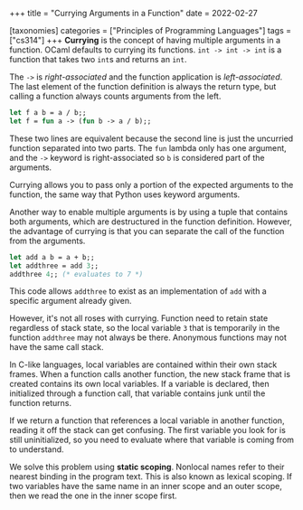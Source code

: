 +++
title = "Currying Arguments in a Function"
date = 2022-02-27

[taxonomies]
categories = ["Principles of Programming Languages"]
tags = ["cs314"]
+++
**Currying** is the concept of having multiple arguments in a function. OCaml defaults to currying its functions. `int -> int -> int` is a function that takes two `int`s and returns an `int`.

<!-- more -->

The `->` is *right-associated* and the function application is *left-associated*. The last element of the function definition is always the return type, but calling a function always counts arguments from the left.

```ocaml
let f a b = a / b;;
let f = fun a -> (fun b -> a / b);;
```

These two lines are equivalent because the second line is just the uncurried function separated into two parts. The `fun` lambda only has one argument, and the `->` keyword is right-associated so `b` is considered part of the arguments.

Currying allows you to pass only a portion of the expected arguments to the function, the same way that Python uses keyword arguments.

Another way to enable multiple arguments is by using a tuple that contains both arguments, which are destructured in the function definition. However, the advantage of currying is that you can separate the call of the function from the arguments.

```ocaml
let add a b = a + b;;
let addthree = add 3;;
addthree 4;; (* evaluates to 7 *)
```

This code allows `addthree` to exist as an implementation of `add` with a specific argument already given.

However, it's not all roses with currying. Function need to retain state regardless of stack state, so the local variable `3` that is temporarily in the function `addthree` may not always be there. Anonymous functions may not have the same call stack.

In C-like languages, local variables are contained within their own stack frames. When a function calls another function, the new stack frame that is created contains its own local variables. If a variable is declared, then initialized through a function call, that variable contains junk until the function returns.

If we return a function that references a local variable in another function, reading it off the stack can get confusing. The first variable you look for is still uninitialized, so you need to evaluate where that variable is coming from to understand.

We solve this problem using **static scoping**. Nonlocal names refer to their nearest binding in the program text. This is also known as lexical scoping. If two variables have the same name in an inner scope and an outer scope, then we read the one in the inner scope first.
